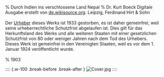 ﻿% Durch Indien ins verschlossene Land Nepal
% Dr. Kurt Boeck
	Digitale Ausgabe erstellt von [de.wikisource.org](https://de.wikisource.org/wiki/Durch_Indien_ins_verschlossene_Land_Nepal).
	Leipzig, Ferdinand Hirt & Sohn<br /><br />
  Der [Urheber](https://de.wikipedia.org/wiki/Kurt_Boeck) dieses Werks ist 1933 gestorben, es ist daher gemeinfrei,
  weil seine urheberrechtliche Schutzfrist abgelaufen ist. Dies gilt für das
  Herkunftsland des Werks und alle weiteren Staaten mit einer gesetzlichen
  Schutzfrist von 80 oder weniger Jahren nach dem Tod des Urhebers.
  Dieses Werk ist gemeinfrei in den Vereinigten Staaten, weil es
  vor dem 1. Januar 1924 veröffentlicht wurde.<br /><br />
% 1903

:::: {.w-100 .break-before .break-after }
![](Cover.jpg "Cover.jpg")
::::
